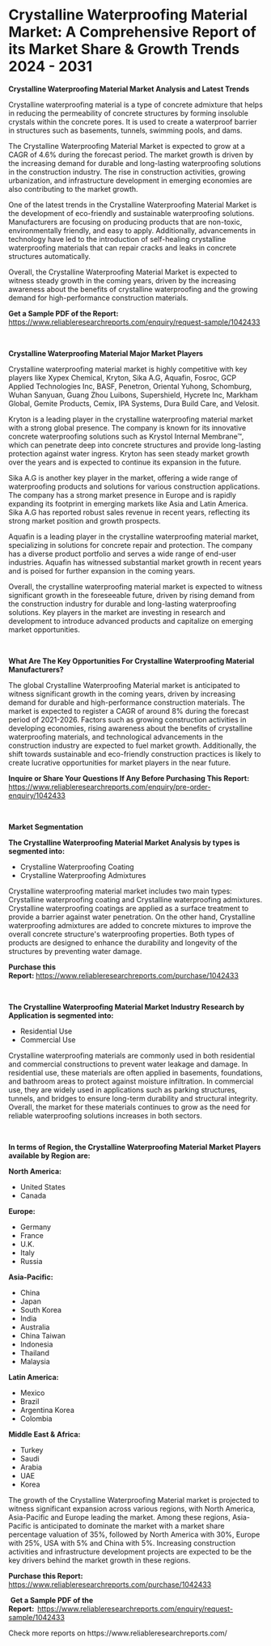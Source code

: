 <p><h1>Crystalline Waterproofing Material Market: A Comprehensive Report of its Market Share & Growth Trends 2024 - 2031</h1></p><p><strong>Crystalline Waterproofing Material Market Analysis and Latest Trends</strong></p>
<p><p>Crystalline waterproofing material is a type of concrete admixture that helps in reducing the permeability of concrete structures by forming insoluble crystals within the concrete pores. It is used to create a waterproof barrier in structures such as basements, tunnels, swimming pools, and dams.</p><p>The Crystalline Waterproofing Material Market is expected to grow at a CAGR of 4.6% during the forecast period. The market growth is driven by the increasing demand for durable and long-lasting waterproofing solutions in the construction industry. The rise in construction activities, growing urbanization, and infrastructure development in emerging economies are also contributing to the market growth.</p><p>One of the latest trends in the Crystalline Waterproofing Material Market is the development of eco-friendly and sustainable waterproofing solutions. Manufacturers are focusing on producing products that are non-toxic, environmentally friendly, and easy to apply. Additionally, advancements in technology have led to the introduction of self-healing crystalline waterproofing materials that can repair cracks and leaks in concrete structures automatically.</p><p>Overall, the Crystalline Waterproofing Material Market is expected to witness steady growth in the coming years, driven by the increasing awareness about the benefits of crystalline waterproofing and the growing demand for high-performance construction materials.</p></p>
<p><strong>Get a Sample PDF of the Report:&nbsp;</strong> <a href="https://www.reliableresearchreports.com/enquiry/request-sample/1042433">https://www.reliableresearchreports.com/enquiry/request-sample/1042433</a></p>
<p>&nbsp;</p>
<p><strong>Crystalline Waterproofing Material Major Market Players</strong></p>
<p><p>Crystalline waterproofing material market is highly competitive with key players like Xypex Chemical, Kryton, Sika A.G, Aquafin, Fosroc, GCP Applied Technologies Inc, BASF, Penetron, Oriental Yuhong, Schomburg, Wuhan Sanyuan, Guang Zhou Luibons, Supershield, Hycrete Inc, Markham Global, Gemite Products, Cemix, IPA Systems, Dura Build Care, and Velosit.</p><p>Kryton is a leading player in the crystalline waterproofing material market with a strong global presence. The company is known for its innovative concrete waterproofing solutions such as Krystol Internal Membrane™, which can penetrate deep into concrete structures and provide long-lasting protection against water ingress. Kryton has seen steady market growth over the years and is expected to continue its expansion in the future.</p><p>Sika A.G is another key player in the market, offering a wide range of waterproofing products and solutions for various construction applications. The company has a strong market presence in Europe and is rapidly expanding its footprint in emerging markets like Asia and Latin America. Sika A.G has reported robust sales revenue in recent years, reflecting its strong market position and growth prospects.</p><p>Aquafin is a leading player in the crystalline waterproofing material market, specializing in solutions for concrete repair and protection. The company has a diverse product portfolio and serves a wide range of end-user industries. Aquafin has witnessed substantial market growth in recent years and is poised for further expansion in the coming years.</p><p>Overall, the crystalline waterproofing material market is expected to witness significant growth in the foreseeable future, driven by rising demand from the construction industry for durable and long-lasting waterproofing solutions. Key players in the market are investing in research and development to introduce advanced products and capitalize on emerging market opportunities.</p></p>
<p>&nbsp;</p>
<p><strong>What Are The Key Opportunities For Crystalline Waterproofing Material Manufacturers?</strong></p>
<p><p>The global Crystalline Waterproofing Material market is anticipated to witness significant growth in the coming years, driven by increasing demand for durable and high-performance construction materials. The market is expected to register a CAGR of around 8% during the forecast period of 2021-2026. Factors such as growing construction activities in developing economies, rising awareness about the benefits of crystalline waterproofing materials, and technological advancements in the construction industry are expected to fuel market growth. Additionally, the shift towards sustainable and eco-friendly construction practices is likely to create lucrative opportunities for market players in the near future.</p></p>
<p><strong>Inquire or Share Your Questions If Any Before Purchasing This Report:</strong> <a href="https://www.reliableresearchreports.com/enquiry/pre-order-enquiry/1042433">https://www.reliableresearchreports.com/enquiry/pre-order-enquiry/1042433</a></p>
<p>&nbsp;</p>
<p><strong>Market Segmentation</strong></p>
<p><strong>The Crystalline Waterproofing Material Market Analysis by types is segmented into:</strong></p>
<p><ul><li>Crystalline Waterproofing Coating</li><li>Crystalline Waterproofing Admixtures</li></ul></p>
<p><p>Crystalline waterproofing material market includes two main types: Crystalline waterproofing coating and Crystalline waterproofing admixtures. Crystalline waterproofing coatings are applied as a surface treatment to provide a barrier against water penetration. On the other hand, Crystalline waterproofing admixtures are added to concrete mixtures to improve the overall concrete structure's waterproofing properties. Both types of products are designed to enhance the durability and longevity of the structures by preventing water damage.</p></p>
<p><strong>Purchase this Report:&nbsp;</strong><a href="https://www.reliableresearchreports.com/purchase/1042433">https://www.reliableresearchreports.com/purchase/1042433</a></p>
<p>&nbsp;</p>
<p><strong>The Crystalline Waterproofing Material Market Industry Research by Application is segmented into:</strong></p>
<p><ul><li>Residential Use</li><li>Commercial Use</li></ul></p>
<p><p>Crystalline waterproofing materials are commonly used in both residential and commercial constructions to prevent water leakage and damage. In residential use, these materials are often applied in basements, foundations, and bathroom areas to protect against moisture infiltration. In commercial use, they are widely used in applications such as parking structures, tunnels, and bridges to ensure long-term durability and structural integrity. Overall, the market for these materials continues to grow as the need for reliable waterproofing solutions increases in both sectors.</p></p>
<p>&nbsp;</p>
<p><strong>In terms of Region, the Crystalline Waterproofing Material Market Players available by Region are:</strong></p>
<p>
    <p> <strong> North America: </strong>
        <ul>
            <li>United States</li>
            <li>Canada</li>
        </ul>
        </p> 
    <p> <strong> Europe: </strong>
        <ul>
            <li>Germany</li>
            <li>France</li>
            <li>U.K.</li>
            <li>Italy</li>
            <li>Russia</li>
        </ul>
        </p> 
    <p> <strong> Asia-Pacific: </strong>
        <ul>
            <li>China</li>
            <li>Japan</li>
            <li>South Korea</li>
            <li>India</li>
            <li>Australia</li>
            <li>China Taiwan</li>
            <li>Indonesia</li>
            <li>Thailand</li>
            <li>Malaysia</li>
        </ul>
        </p> 
    <p> <strong> Latin America: </strong>
        <ul>
            <li>Mexico</li>
            <li>Brazil</li>
            <li>Argentina Korea</li>
            <li>Colombia</li>
        </ul>
        </p> 
    <p> <strong> Middle East & Africa: </strong>
        <ul>
            <li>Turkey</li>
            <li>Saudi</li>
            <li>Arabia</li>
            <li>UAE</li>
            <li>Korea</li>
        </ul>
    </p>
    </p>
<p><p>The growth of the Crystalline Waterproofing Material market is projected to witness significant expansion across various regions, with North America, Asia-Pacific and Europe leading the market. Among these regions, Asia-Pacific is anticipated to dominate the market with a market share percentage valuation of 35%, followed by North America with 30%, Europe with 25%, USA with 5% and China with 5%. Increasing construction activities and infrastructure development projects are expected to be the key drivers behind the market growth in these regions.</p></p>
<p><strong>Purchase this Report: </strong><a href="https://www.reliableresearchreports.com/purchase/1042433">https://www.reliableresearchreports.com/purchase/1042433</a></p>
<p>&nbsp;<strong>Get a Sample PDF of the Report:&nbsp;&nbsp;</strong><a href="https://www.reliableresearchreports.com/enquiry/request-sample/1042433">https://www.reliableresearchreports.com/enquiry/request-sample/1042433</a></p>
<p><strong></strong></p>
<p>Check more reports on https://www.reliableresearchreports.com/</p>